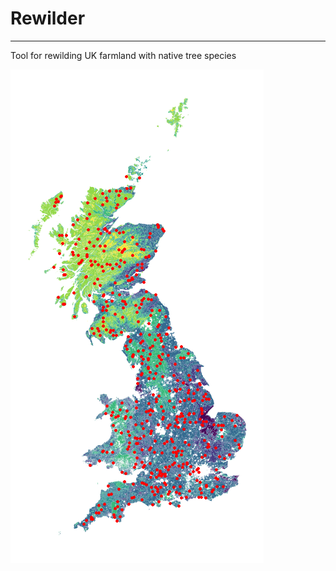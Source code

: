 # Rewilder
---
Tool for rewilding UK farmland with native tree species

![Base map](https://github.com/dougaltoms/Rewilder/blob/main/uk_agri_capability.png)


 
